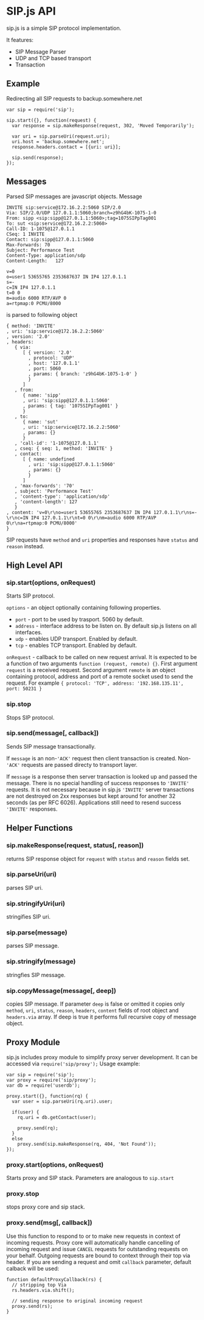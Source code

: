 SIP.js API
==========

sip.js is a simple SIP protocol implementation.

It features:

* SIP Message Parser
* UDP and TCP based transport
* Transaction

Example
--------------------

Redirecting all SIP requests to backup.somewhere.net

    var sip = require('sip');
  
    sip.start({}, function(request) {
      var response = sip.makeResponse(request, 302, 'Moved Temporarily');

      var uri = sip.parseUri(request.uri);
      uri.host = 'backup.somewhere.net'; 
      response.headers.contact = [{uri: uri}];
    
      sip.send(response);
    });

Messages
---------

Parsed SIP messages are javascript objects. Message

    INVITE sip:service@172.16.2.2:5060 SIP/2.0
    Via: SIP/2.0/UDP 127.0.1.1:5060;branch=z9hG4bK-1075-1-0
    From: sipp <sip:sipp@127.0.1.1:5060>;tag=1075SIPpTag001
    To: sut <sip:service@172.16.2.2:5060>
    Call-ID: 1-1075@127.0.1.1
    CSeq: 1 INVITE
    Contact: sip:sipp@127.0.1.1:5060
    Max-Forwards: 70
    Subject: Performance Test
    Content-Type: application/sdp
    Content-Length:   127

    v=0
    o=user1 53655765 2353687637 IN IP4 127.0.1.1
    s=-
    c=IN IP4 127.0.1.1
    t=0 0
    m=audio 6000 RTP/AVP 0
    a=rtpmap:0 PCMU/8000
    
is parsed to following object

    { method: 'INVITE'
    , uri: 'sip:service@172.16.2.2:5060'
    , version: '2.0'
    , headers: 
       { via: 
          [ { version: '2.0'
            , protocol: 'UDP'
            , host: '127.0.1.1'
            , port: 5060
            , params: { branch: 'z9hG4bK-1075-1-0' }
            }
          ]
       , from: 
          { name: 'sipp'
          , uri: 'sip:sipp@127.0.1.1:5060'
          , params: { tag: '1075SIPpTag001' }
          }
       , to: 
          { name: 'sut'
          , uri: 'sip:service@172.16.2.2:5060'
          , params: {}
          }
       , 'call-id': '1-1075@127.0.1.1'
       , cseq: { seq: 1, method: 'INVITE' }
       , contact: 
          [ { name: undefined
            , uri: 'sip:sipp@127.0.1.1:5060'
            , params: {}
            }
          ]
       , 'max-forwards': '70'
       , subject: 'Performance Test'
       , 'content-type': 'application/sdp'
       , 'content-length': 127
       }
    , content: 'v=0\r\no=user1 53655765 2353687637 IN IP4 127.0.1.1\r\ns=-\r\nc=IN IP4 127.0.1.1\r\nt=0 0\r\nm=audio 6000 RTP/AVP 0\r\na=rtpmap:0 PCMU/8000'
    }    

SIP requests have `method` and `uri` properties and responses have `status` and `reason` instead.

## High Level API

### sip.start(options, onRequest)

Starts SIP protocol. 

`options` - an object optionally containing following properties. 

* `port` - port to be used by trasport. 5060 by default.
* `address` - interface address to be listen on. By default sip.js listens on all interfaces.
* `udp` - enables UDP transport. Enabled by default.
* `tcp` - enables TCP transport. Enabled by default.

`onRequest` - callback to be called on new request arrival. It is expected to be a function of two arguments
`function (request, remote) {}`. First argument `request` is a received request. Second argument `remote` is an object containing
protocol, address and port of a remote socket used to send the request. For example
`{ protocol: 'TCP', address: '192.168.135.11', port: 50231 }`

### sip.stop

Stops SIP protocol.

### sip.send(message[, callback])

Sends SIP message transactionally.

If `message` is an non-`'ACK'` request then client transaction is created. Non-`'ACK'` requests are passed directy to transport layer.

If `message` is a response then server transaction is looked up and passed the message. There is no special handling of success
responses to `'INVITE'` requests. It is not necessary because in sip.js `'INVITE'` server transactions are not destroyed on 2xx responses 
but kept around for another 32 seconds (as per RFC 6026). Applications still need to resend success `'INVITE'` responses. 

## Helper Functions

### sip.makeResponse(request, status[, reason])

returns SIP response object for `request` with `status` and `reason` fields set.

### sip.parseUri(uri)

parses SIP uri.

### sip.stringifyUri(uri)

stringifies SIP uri.

### sip.parse(message)

parses SIP message.

### sip.stringify(message)

stringfies SIP message.

### sip.copyMessage(message[, deep])

copies SIP message. If parameter `deep` is false or omitted it copies only `method`, `uri`, `status`, `reason`, `headers`, `content` 
fields of root object and `headers.via` array. If deep is true it performs full recursive copy of message object.


## Proxy Module

sip.js includes proxy module to simplify proxy server development. It can be accessed via `require('sip/proxy');`
Usage example:

    var sip = require('sip');
    var proxy = require('sip/proxy');
    var db = require('userdb');

    proxy.start({}, function(rq) {
      var user = sip.parseUri(rq.uri).user;

      if(user) {
        rq.uri = db.getContact(user);

        proxy.send(rq);
      }
      else
        proxy.send(sip.makeResponse(rq, 404, 'Not Found')); 
    });


### proxy.start(options, onRequest)

Starts proxy and SIP stack. Parameters are analogous to `sip.start`

### proxy.stop

stops proxy core and sip stack.

### proxy.send(msg[, callback])

Use this function to respond to or to make new requests in context of incoming requests. Proxy core will
automatically handle cancelling of incoming request and issue `CANCEL` requests for outstanding requests on your
behalf. Outgoing requests are bound to context through their top via header.
If you are sending a request and omit `callback` parameter, default calback will be used:

    function defaultProxyCallback(rs) {
      // stripping top Via
      rs.headers.via.shift();

      // sending response to original incoming request
      proxy.send(rs);
    } 



